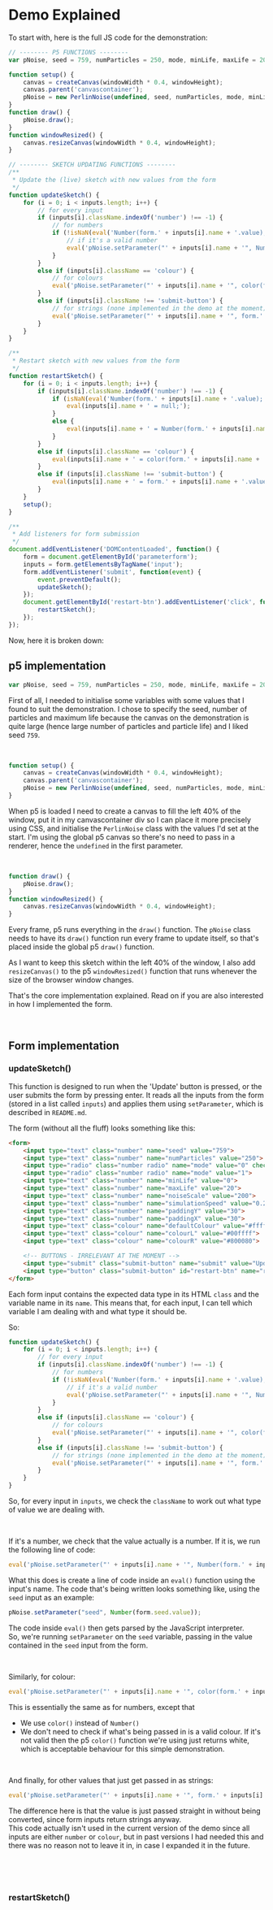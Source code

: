 # Demo Explained

To start with, here is the full JS code for the demonstration:

```javascript
// -------- P5 FUNCTIONS --------
var pNoise, seed = 759, numParticles = 250, mode, minLife, maxLife = 20, noiseScale, simulationSpeed, paddingY, paddingX, defaultColour, colourL, colourR, submit;

function setup() {
    canvas = createCanvas(windowWidth * 0.4, windowHeight);
    canvas.parent('canvascontainer');
    pNoise = new PerlinNoise(undefined, seed, numParticles, mode, minLife, maxLife, noiseScale, simulationSpeed, paddingY, paddingX, defaultColour, colourL, colourR);
}
function draw() {
    pNoise.draw();
}
function windowResized() {
    canvas.resizeCanvas(windowWidth * 0.4, windowHeight);
}

// -------- SKETCH UPDATING FUNCTIONS --------
/**
 * Update the (live) sketch with new values from the form
 */
function updateSketch() {
    for (i = 0; i < inputs.length; i++) {
        // for every input
        if (inputs[i].className.indexOf('number') !== -1) {
            // for numbers
            if (!isNaN(eval('Number(form.' + inputs[i].name + '.value);'))) {
                // if it's a valid number
                eval('pNoise.setParameter("' + inputs[i].name + '", Number(form.' + inputs[i].name + '.value));');
            }
        }
        else if (inputs[i].className == 'colour') {
            // for colours
            eval('pNoise.setParameter("' + inputs[i].name + '", color(form.' + inputs[i].name + '.value));');
        }
        else if (inputs[i].className !== 'submit-button') {
            // for strings (none implemented in the demo at the moment)
            eval('pNoise.setParameter("' + inputs[i].name + '", form.' + inputs[i].name + '.value);');
        }
    }
}

/**
 * Restart sketch with new values from the form
 */
function restartSketch() {
    for (i = 0; i < inputs.length; i++) {
        if (inputs[i].className.indexOf('number') !== -1) {
            if (isNaN(eval('Number(form.' + inputs[i].name + '.value);'))) {
                eval(inputs[i].name + ' = null;');
            }
            else {
                eval(inputs[i].name + ' = Number(form.' + inputs[i].name + '.value);');
            }
        }
        else if (inputs[i].className == 'colour') {
            eval(inputs[i].name + ' = color(form.' + inputs[i].name + '.value);');
        }
        else if (inputs[i].className !== 'submit-button') {
            eval(inputs[i].name + ' = form.' + inputs[i].name + '.value;');
        }
    }
    setup();
}

/**
 * Add listeners for form submission
 */
document.addEventListener('DOMContentLoaded', function() {
    form = document.getElementById('parameterform');
    inputs = form.getElementsByTagName('input');
    form.addEventListener('submit', function(event) {
        event.preventDefault();
        updateSketch();
    });
    document.getElementById('restart-btn').addEventListener('click', function() {
        restartSketch();
    });
});
```

Now, here it is broken down:

## p5 implementation
```javascript
var pNoise, seed = 759, numParticles = 250, mode, minLife, maxLife = 20, noiseScale, simulationSpeed, paddingY, paddingX, defaultColour, colourL, colourR, submit;
```
First of all, I needed to initialise some variables with some values that I found to suit the demonstration. I chose to specify the seed, number of particles and maximum life because the canvas on the demonstration is quite large (hence large number of particles and particle life) and I liked seed `759`.

&nbsp;

```javascript
function setup() {
    canvas = createCanvas(windowWidth * 0.4, windowHeight);
    canvas.parent('canvascontainer');
    pNoise = new PerlinNoise(undefined, seed, numParticles, mode, minLife, maxLife, noiseScale, simulationSpeed, paddingY, paddingX, defaultColour, colourL, colourR);
}
```

When p5 is loaded I need to create a canvas to fill the left 40% of the window, put it in my canvascontainer div so I can place it more precisely using CSS, and initialise the `PerlinNoise` class with the values I'd set at the start. I'm using the global p5 canvas so there's no need to pass in a renderer, hence the `undefined` in the first parameter.

&nbsp;

```javascript
function draw() {
    pNoise.draw();
}
function windowResized() {
    canvas.resizeCanvas(windowWidth * 0.4, windowHeight);
}
```
Every frame, p5 runs everything in the `draw()` function. The `pNoise` class needs to have its `draw()` function run every frame to update itself, so that's placed inside the global p5 `draw()` function.

As I want to keep this sketch within the left 40% of the window, I also add `resizeCanvas()` to the p5 `windowResized()` function that runs whenever the size of the browser window changes.

That's the core implementation explained. Read on if you are also interested in how I implemented the form.

&nbsp;

## Form implementation

### updateSketch()
This function is designed to run when the 'Update' button is pressed, or the user submits the form by pressing enter. It reads all the inputs from the form (stored in a list called `inputs`) and applies them using `setParameter`, which is described in `README.md`.

The form (without all the fluff) looks something like this:
```html
<form>
    <input type="text" class="number" name="seed" value="759">
    <input type="text" class="number" name="numParticles" value="250">
    <input type="radio" class="number radio" name="mode" value="0" checked>
    <input type="radio" class="number radio" name="mode" value="1">
    <input type="text" class="number" name="minLife" value="0">
    <input type="text" class="number" name="maxLife" value="20">
    <input type="text" class="number" name="noiseScale" value="200">
    <input type="text" class="number" name="simulationSpeed" value="0.2">
    <input type="text" class="number" name="paddingY" value="30">
    <input type="text" class="number" name="paddingX" value="30">
    <input type="text" class="colour" name="defaultColour" value="#ffffff">
    <input type="text" class="colour" name="colourL" value="#00ffff">
    <input type="text" class="colour" name="colourR" value="#800080">

    <!-- BUTTONS - IRRELEVANT AT THE MOMENT -->
    <input type="submit" class="submit-button" name="submit" value="Update">
    <input type="button" class="submit-button" id="restart-btn" name="restart" value="Restart">
</form>
```
Each form input contains the expected data type in its HTML `class` and the variable name in its `name`. This means that, for each input, I can tell which variable I am dealing with and what type it should be.

So:
```javascript
function updateSketch() {
    for (i = 0; i < inputs.length; i++) {
        // for every input
        if (inputs[i].className.indexOf('number') !== -1) {
            // for numbers
            if (!isNaN(eval('Number(form.' + inputs[i].name + '.value);'))) {
                // if it's a valid number
                eval('pNoise.setParameter("' + inputs[i].name + '", Number(form.' + inputs[i].name + '.value));');
            }
        }
        else if (inputs[i].className == 'colour') {
            // for colours
            eval('pNoise.setParameter("' + inputs[i].name + '", color(form.' + inputs[i].name + '.value));');
        }
        else if (inputs[i].className !== 'submit-button') {
            // for strings (none implemented in the demo at the moment)
            eval('pNoise.setParameter("' + inputs[i].name + '", form.' + inputs[i].name + '.value);');
        }
    }
}
```

So, for every input in `inputs`, we check the `className` to work out what type of value we are dealing with.

&nbsp;
  
If it's a number, we check that the value actually is a number. If it is, we run the following line of code:
```javascript
eval('pNoise.setParameter("' + inputs[i].name + '", Number(form.' + inputs[i].name + '.value));');
```
What this does is create a line of code inside an `eval()` function using the input's name. The code that's being written looks something like, using the `seed` input as an example:
```javascript
pNoise.setParameter("seed", Number(form.seed.value));
```
The code inside `eval()` then gets parsed by the JavaScript interpreter.\
So, we're running `setParameter` on the `seed` variable, passing in the value contained in the `seed` input from the form.

&nbsp;

Similarly, for colour:
```javascript
eval('pNoise.setParameter("' + inputs[i].name + '", color(form.' + inputs[i].name + '.value));');
```
This is essentially the same as for numbers, except that
- We use `color()` instead of `Number()`
- We don't need to check if what's being passed in is a valid colour. If it's not valid then the p5 `color()` function we're using just returns white, which is acceptable behaviour for this simple demonstration.

&nbsp;

And finally, for other values that just get passed in as strings:
```javascript
eval('pNoise.setParameter("' + inputs[i].name + '", form.' + inputs[i].name + '.value);');
```
The difference here is that the value is just passed straight in without being converted, since form inputs return strings anyway.\
This code actually isn't used in the current version of the demo since all inputs are either `number` or `colour`, but in past versions I had needed this and there was no reason not to leave it in, in case I expanded it in the future.

&nbsp;

&nbsp;

### restartSketch()